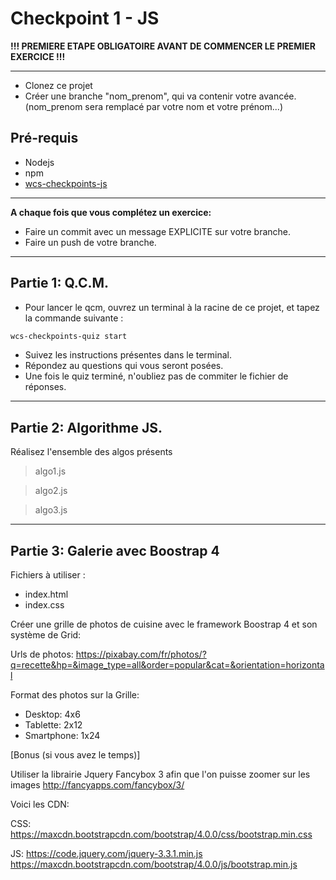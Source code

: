 # Checkpoint 1 - JS

**!!! PREMIERE ETAPE OBLIGATOIRE AVANT DE COMMENCER LE PREMIER EXERCICE !!!**

-----------------------------------
* Clonez ce projet
* Créer une branche "nom_prenom", qui va contenir votre avancée. (nom_prenom sera remplacé par votre nom et votre prénom...)

## Pré-requis

* Nodejs
* npm
* [wcs-checkpoints-js](https://www.npmjs.com/package/wcs-checkpoints-quiz)

-----------------------------------
__A chaque fois que vous complétez un exercice:__
* Faire un commit avec un message EXPLICITE sur votre branche.
* Faire un push de votre branche.

-----------------------------------
## Partie 1: Q.C.M.

* Pour lancer le qcm, ouvrez un terminal à la racine de ce projet, et tapez la commande suivante :

```sh
wcs-checkpoints-quiz start
```
* Suivez les instructions présentes dans le terminal.
* Répondez au questions qui vous seront posées.
* Une fois le quiz terminé, n'oubliez pas de commiter le fichier de réponses.


-----------------------------------
## Partie 2: Algorithme JS.

Réalisez l'ensemble des algos présents

> algo1.js

> algo2.js

> algo3.js

-----------------------------------

## Partie 3: Galerie avec Boostrap 4

Fichiers à utiliser :

* index.html
* index.css

Créer une grille de photos de cuisine avec le framework Boostrap 4 et son système de Grid:

Urls de photos:
https://pixabay.com/fr/photos/?q=recette&hp=&image_type=all&order=popular&cat=&orientation=horizontal

Format des photos sur la Grille:

* Desktop: 4x6
* Tablette: 2x12
* Smartphone: 1x24

[Bonus (si vous avez le temps)]

Utiliser la librairie Jquery Fancybox 3 afin que l'on puisse zoomer sur les images
http://fancyapps.com/fancybox/3/

Voici les CDN:

CSS:
https://maxcdn.bootstrapcdn.com/bootstrap/4.0.0/css/bootstrap.min.css

JS:
https://code.jquery.com/jquery-3.3.1.min.js
https://maxcdn.bootstrapcdn.com/bootstrap/4.0.0/js/bootstrap.min.js
